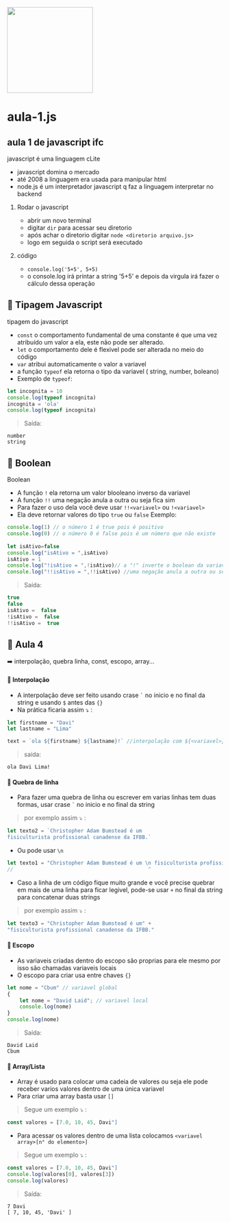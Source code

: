 <img src="https://upload.wikimedia.org/wikipedia/commons/thumb/9/99/Unofficial_JavaScript_logo_2.svg/512px-Unofficial_JavaScript_logo_2.svg.png" width="200" height="200">


# aula-1.js
## aula 1 de javascript ifc

javascript é uma linguagem cLite

- javascript domina o mercado
- até 2008 a linguagem era usada para manipular html
- node.js é um interpretador javascript q faz a linguagem interpretar no backend


1. Rodar o javascript
     - abrir um novo terminal
     - digitar `dir` para acessar seu diretorio
     - após achar o diretorio digitar `node <diretorio arquivo.js>`
     - logo em seguida o script será executado


2. código
     - `console.log('5+5', 5+5)`
     - o console.log irá printar a string '5+5' e depois da virgula irá fazer o cálculo dessa operação

## :bookmark:	Tipagem Javascript

tipagem do javascript

- `const` o comportamento fundamental de uma constante é que uma vez atribuído um valor a ela, este não pode ser alterado.
- `let` o comportamento dele é flexivel pode ser alterada no meio do código
- `var` atribui automaticamente o valor a variavel
- a função `typeof` ela retorna o tipo da variavel ( string, number, boleano)
- Exemplo de `typeof`:
```javascript
let incognita = 10
console.log(typeof incognita)
incognita = 'ola'
console.log(typeof incognita)
```
> Saída:
```
number
string
```

## :bookmark:	 Boolean

Boolean

- A função `!` ela retorna um valor blooleano inverso da variavel
- A função `!!` uma negação anula a outra ou seja fica sim
- Para fazer o uso dela você deve usar `!!<variavel>` ou `!<variavel>`
- Ela deve retornar valores do tipo `true` ou `false`
 Exemplo: 
```javascript
console.log(1) // o número 1 é true pois é positivo
console.log(0) // o número 0 é false pois é um número que não existe
       
let isAtivo=false
console.log("isAtivo = ",isAtivo)
isAtivo = 1
console.log("!isAtivo = ",!isAtivo)// a "!" inverte o boolean da variavel
console.log("!!isAtivo = ",!!isAtivo) //uma negação anula a outra ou seja fica sim
```
> Saída:
```javascript
true
false
isAtivo =  false
!isAtivo =  false
!!isAtivo =  true
```

## :bookmark:	 Aula 4
 :arrow_right: interpolação, quebra linha, const, escopo, array...

#### :pencil: Interpolação
- A interpolação deve ser feito usando crase ``` ` ``` no inicio e no final da string e usando `$` antes das `{}`
- Na prática ficaria assim :arrow_heading_down: :
```js
let firstname = "Davi"
let lastname = "Lima"

text = `ola ${firstname} ${lastname}!` //interpolação com ${<variavel>}
```
> saída:
```
ola Davi Lima!
```

#### :pencil: Quebra de linha
- Para fazer uma quebra de linha ou escrever em varias linhas tem duas formas, usar crase ``` ` ```  no inicio e no final da string
>por exemplo assim :arrow_heading_down: :
```js
let texto2 = `Christopher Adam Bumstead é um
fisiculturista profissional canadense da IFBB.`
```
- Ou pode usar `\n`
```js
let texto1 = "Christopher Adam Bumstead é um \n fisiculturista profissional canadense da IFBB."
//                                            ^	
```
- Caso a linha de um código fique muito grande e você precise quebrar em mais de uma linha para ficar legivel, pode-se usar `+` no final da string para concatenar duas strings
>por exemplo assim :arrow_heading_down: :
```js
let texto3 = "Christopher Adam Bumstead é um" +
"fisiculturista profissional canadense da IFBB."
```

#### :pencil: Escopo
- As variaveis criadas dentro do escopo são proprias para ele mesmo por isso são chamadas variaveis locais
- O escopo para criar usa entre chaves `{}`
```js
let nome = "Cbum" // variavel global
{
    let nome = "David Laid"; // variavel local
    console.log(nome)
}
console.log(nome)
```
>Saída:
```
David Laid
Cbum
```

#### :pencil: Array/Lista
- Array é usado para colocar uma cadeia de valores ou seja ele pode receber varios valores dentro de uma única variavel
- Para criar uma array basta usar `[]`
> Segue um exemplo :arrow_heading_down: :
```js
const valores = [7.0, 10, 45, Davi"]
```
- Para acessar os valores dentro de uma lista colocamos `<variavel array>[n° do elemento>]`
> Segue um exemplo :arrow_heading_down: :
```js
const valores = [7.0, 10, 45, Davi"]
console.log(valores[0], valores[3])
console.log(valores)
```
> Saída:
```
7 Davi
[ 7, 10, 45, 'Davi' ]
```
